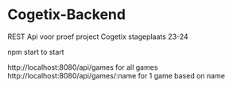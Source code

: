 # Cogetix-Backend
 REST Api voor proef project Cogetix stageplaats 23-24

 npm start to start

 http://localhost:8080/api/games             for all games
 http://localhost:8080/api/games/:name       for 1 game based on name
